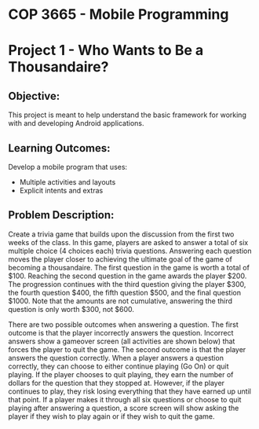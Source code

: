 # COP 3665 - Mobile Programming

# Project 1 - Who Wants to Be a Thousandaire?

## Objective:

This project is meant to help understand the basic framework for working with and developing Android applications. 

## Learning Outcomes:

Develop a mobile program that uses:

- Multiple activities and layouts
- Explicit intents and extras

## Problem Description:
Create a trivia game that builds upon the discussion from the first two weeks of the class. In this game, players are asked to answer a total of six multiple choice (4 choices each) trivia questions. Answering each question moves the player closer to achieving the ultimate goal of the game of becoming a thousandaire. The first question in the game is worth a total of $100. Reaching the second question in the game awards the player $200. The progression continues with the third question giving the player $300, the fourth question $400, the fifth question $500, and the final question $1000. Note that the amounts are not cumulative, answering the third question is only worth $300, not $600. 

There are two possible outcomes when answering a question. The first outcome is that the player incorrectly answers the question. Incorrect answers show a gameover screen (all activities are shown below) that forces the player to quit the game. The second outcome is that the player answers the question correctly. When a player answers a question correctly, they can choose to either continue playing (Go On) or quit playing. If the player chooses to quit playing, they earn the number of dollars for the question that they stopped at. However, if the player continues to play, they risk losing everything that they have earned up until that point. If a player makes it through all six questions or choose to quit playing after answering a question, a score screen will show asking the player if they wish to play again or if they wish to quit the game. 

